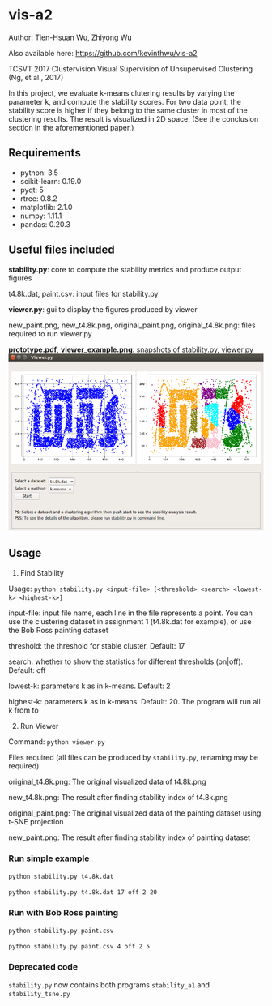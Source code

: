 # vis-a2

Author: Tien-Hsuan Wu, Zhiyong Wu

Also available here: https://github.com/kevinthwu/vis-a2

TCSVT 2017 Clustervision Visual Supervision of Unsupervised Clustering (Ng, et al., 2017)

In this project, we evaluate k-means clutering results by varying the parameter k, and compute the stability scores. For
two data point, the stability score is higher if they belong to the same cluster in most of the clustering results. The
result is visualized in 2D space. (See the conclusion section in the aforementioned paper.)

## Requirements
* python: 3.5
* scikit-learn: 0.19.0
* pyqt: 5
* rtree: 0.8.2
* matplotlib: 2.1.0
* numpy: 1.11.1
* pandas: 0.20.3

## Useful files included

**stability.py**: core to compute the stability metrics and produce output figures 

t4.8k.dat, paint.csv: input files for stability.py

**viewer.py**: gui to display the figures produced by viewer

new_paint.png, new_t4.8k.png, original_paint.png, original_t4.8k.png: files required to run viewer.py

**prototype.pdf**, **viewer_example.png**: snapshots of stability.py, viewer.py
![Image of viewer](https://github.com/kevinthwu/vis-a2/blob/master/viewer_example.png?raw=true)

## Usage

1. Find Stability

Usage: `python stability.py <input-file> [<threshold> <search> <lowest-k> <highest-k>]`

input-file: input file name, each line in the file represents a point. You can use the clustering dataset in assignment 1 (t4.8k.dat for example), or use the Bob Ross painting dataset
              
threshold:  the threshold for stable cluster. Default: 17

search:     whether to show the statistics for different thresholds (on|off). Default: off

lowest-k:   parameters k as in k-means. Default: 2

highest-k:  parameters k as in k-means. Default: 20. The program will run all k from <lowest-k> to <highest-k>

2. Run Viewer

Command: `python viewer.py`

Files required (all files can be produced by `stability.py`, renaming may be required): 

original_t4.8k.png: The original visualized data of t4.8k.png

new_t4.8k.png: The result after finding stability index of t4.8k.png

original_paint.png: The original visualized data of the painting dataset using t-SNE projection

new_paint.png: The result after finding stability index of painting dataset


### Run simple example

`python stability.py t4.8k.dat`

`python stability.py t4.8k.dat 17 off 2 20`

### Run with Bob Ross painting


`python stability.py paint.csv`

`python stability.py paint.csv 4 off 2 5`

### Deprecated code

`stability.py` now contains both programs `stability_a1` and `stability_tsne.py`
